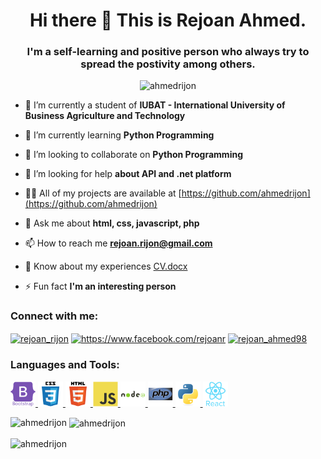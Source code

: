 <h1 align="center">Hi there 👋 This is Rejoan Ahmed.</h1>
<h3 align="center">I'm a self-learning and positive person who always try to spread the postivity among others.</h3>

<p align="center"> <img src="https://komarev.com/ghpvc/?username=ahmedrijon&label=Profile%20views&color=0e75b6&style=flat" alt="ahmedrijon" /> </p>

- 🔭 I’m currently a student of **IUBAT - International University of Business Agriculture and Technology**

- 🌱 I’m currently learning **Python Programming**

- 👯 I’m looking to collaborate on **Python Programming**

- 🤝 I’m looking for help **about API and .net platform**

- 👨‍💻 All of my projects are available at [https://github.com/ahmedrijon](https://github.com/ahmedrijon)

- 💬 Ask me about **html, css, javascript, php**

- 📫 How to reach me **rejoan.rijon@gmail.com**

- 📄 Know about my experiences [CV.docx](CV.docx)

- ⚡ Fun fact **I'm an interesting person**

<h3 align="left">Connect with me:</h3>
<p align="left">
<a href="https://twitter.com/rejoan_rijon" target="blank"><img align="center" src="https://raw.githubusercontent.com/rahuldkjain/github-profile-readme-generator/master/src/images/icons/Social/twitter.svg" alt="rejoan_rijon" height="30" width="40" /></a>
<a href="https://fb.com/https://www.facebook.com/rejoanr" target="blank"><img align="center" src="https://raw.githubusercontent.com/rahuldkjain/github-profile-readme-generator/master/src/images/icons/Social/facebook.svg" alt="https://www.facebook.com/rejoanr" height="30" width="40" /></a>
<a href="https://instagram.com/rejoan_ahmed98" target="blank"><img align="center" src="https://raw.githubusercontent.com/rahuldkjain/github-profile-readme-generator/master/src/images/icons/Social/instagram.svg" alt="rejoan_ahmed98" height="30" width="40" /></a>
</p>

<h3 align="left">Languages and Tools:</h3>
<p align="left"> <a href="https://getbootstrap.com" target="_blank" rel="noreferrer"> <img src="https://raw.githubusercontent.com/devicons/devicon/master/icons/bootstrap/bootstrap-plain-wordmark.svg" alt="bootstrap" width="40" height="40"/> </a> <a href="https://www.w3schools.com/css/" target="_blank" rel="noreferrer"> <img src="https://raw.githubusercontent.com/devicons/devicon/master/icons/css3/css3-original-wordmark.svg" alt="css3" width="40" height="40"/> </a> <a href="https://www.w3.org/html/" target="_blank" rel="noreferrer"> <img src="https://raw.githubusercontent.com/devicons/devicon/master/icons/html5/html5-original-wordmark.svg" alt="html5" width="40" height="40"/> </a> <a href="https://developer.mozilla.org/en-US/docs/Web/JavaScript" target="_blank" rel="noreferrer"> <img src="https://raw.githubusercontent.com/devicons/devicon/master/icons/javascript/javascript-original.svg" alt="javascript" width="40" height="40"/> </a> <a href="https://nodejs.org" target="_blank" rel="noreferrer"> <img src="https://raw.githubusercontent.com/devicons/devicon/master/icons/nodejs/nodejs-original-wordmark.svg" alt="nodejs" width="40" height="40"/> </a> <a href="https://www.php.net" target="_blank" rel="noreferrer"> <img src="https://raw.githubusercontent.com/devicons/devicon/master/icons/php/php-original.svg" alt="php" width="40" height="40"/> </a> <a href="https://www.python.org" target="_blank" rel="noreferrer"> <img src="https://raw.githubusercontent.com/devicons/devicon/master/icons/python/python-original.svg" alt="python" width="40" height="40"/> </a> <a href="https://reactjs.org/" target="_blank" rel="noreferrer"> <img src="https://raw.githubusercontent.com/devicons/devicon/master/icons/react/react-original-wordmark.svg" alt="react" width="40" height="40"/> </a> </p>

<p><img align="left" src="https://github-readme-stats.vercel.app/api/top-langs?username=ahmedrijon&show_icons=true&locale=en&layout=compact" alt="ahmedrijon" /></p><p>&nbsp;<img align="center" src="https://github-readme-stats.vercel.app/api?username=ahmedrijon&show_icons=true&locale=en" alt="ahmedrijon" /></p>

<p><img align="center" src="https://github-readme-streak-stats.herokuapp.com/?user=ahmedrijon&" alt="ahmedrijon" /></p>

